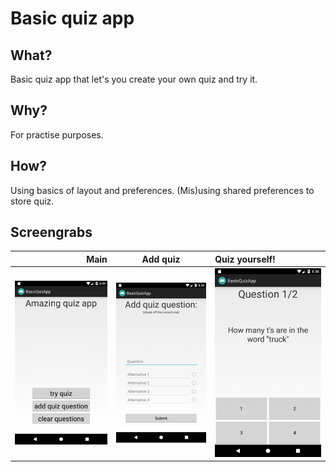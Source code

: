 # Basic quiz app

## What?

Basic quiz app that let's you create your own quiz and try it.

## Why?

For practise purposes.

## How?

Using basics of layout and preferences. (Mis)using shared preferences to store quiz.

## Screengrabs

Main                                          | Add quiz                                              | Quiz yourself!
---------------------------------------------:|:-----------------------------------------------------:|:---------------------------------
![main_screen](./screengrabs/main_screen.png) | ![add_quiz_screen](./screengrabs/add_quiz_screen.png) | ![quiz_screen](./screengrabs/quiz_screen.png)
